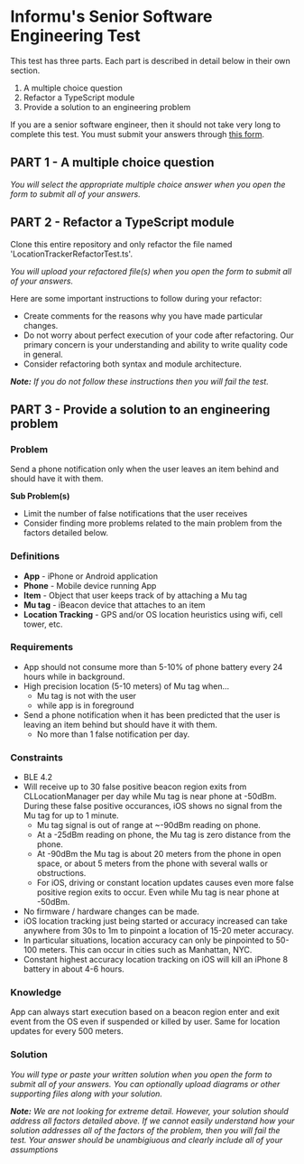 
# Informu's Senior Software Engineering Test

This test has three parts.  Each part is described in detail below in their own section.

 1. A multiple choice question
 2. Refactor a TypeScript module
 3. Provide a solution to an engineering problem

If you are a senior software engineer, then it should not take very long to complete this test. You must submit your answers through [this form](https://forms.gle/JMuAzpYyrJ1aKgNY6).

## PART 1 - A multiple choice question

*You will select the appropriate multiple choice answer when you open the form to submit all of your answers.*

## PART 2 - Refactor a TypeScript module

Clone this entire repository and only refactor the file named 'LocationTrackerRefactorTest.ts'.

*You will upload your refactored file(s) when you open the form to submit all of your answers.*

Here are some important instructions to follow during your refactor:

 - Create comments for the reasons why you have made particular changes.
 - Do not worry about perfect execution of your code after refactoring. Our primary concern is your understanding and ability to write quality code in general.
 - Consider refactoring both syntax and module architecture.
 
 ***Note:** If you do not follow these instructions then you will fail the test.*

## PART 3 - Provide a solution to an engineering problem

### Problem
Send a phone notification only when the user leaves an item behind and should have it with them.

**Sub Problem(s)**
- Limit the number of false notifications that the user receives
- Consider finding more problems related to the main problem from the factors detailed below.

### Definitions

- **App** - iPhone or Android application
- **Phone** - Mobile device running App
- **Item** - Object that user keeps track of by attaching a Mu tag
- **Mu tag** - iBeacon device that attaches to an item
- **Location Tracking** - GPS and/or OS location heuristics using wifi, cell tower, etc.

### Requirements

- App should not consume more than 5-10% of phone battery every 24 hours while in background.
- High precision location (5-10 meters) of Mu tag when...
	- Mu tag is not with the user
	- while app is in foreground
- Send a phone notification when it has been predicted that the user is leaving an item behind but should have it with them.
	- No more than 1 false notification per day.

### Constraints

- BLE 4.2
- Will receive up to 30 false positive beacon region exits from CLLocationManager per day while Mu tag is near phone at -50dBm. During these false positive occurances, iOS shows no signal from the Mu tag for up to 1 minute.
	- Mu tag signal is out of range at ~-90dBm reading on phone.
	- At a -25dBm reading on phone, the Mu tag is zero distance from the phone.
	- At -90dBm the Mu tag is about 20 meters from the phone in open space, or about 5 meters from the phone with several walls or obstructions.
	- For iOS, driving or constant location updates causes even more false positive region exits to occur. Even while Mu tag is near phone at -50dBm.
- No firmware / hardware changes can be made.
- iOS location tracking just being started or accuracy increased can take anywhere from 30s to 1m to pinpoint a location of 15-20 meter accuracy.
- In particular situations, location accuracy can only be pinpointed to 50-100 meters. This can occur in cities such as Manhattan, NYC.
- Constant highest accuracy location tracking on iOS will kill an iPhone 8 battery in about 4-6 hours.

### Knowledge

App can always start execution based on a beacon region enter and exit event from the OS even if suspended or killed by user. Same for location updates for every 500 meters.

### Solution

*You will type or paste your written solution when you open the form to submit all of your answers. You can optionally upload diagrams or other supporting files along with your solution.*

***Note:** We are not looking for extreme detail. However, your solution should address all factors detailed above. If we cannot easily understand how your solution addresses all of the factors of the problem, then you will fail the test. Your answer should be unambigiuous and clearly include all of your assumptions*
